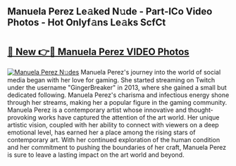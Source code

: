 ## Manuela Perez Le𝚊ked N𝚞de - Part-ICo Video Photos - Hot Onlyf𝚊ns Le𝚊ks ScfCt

# <h2><a href="http://ac51785.deff.icu/?id=Manuela+Perez">🔗 New 👉🔴 Manuela Perez VIDEO Photos</a></h2>

[![Manuela Perez N𝚞des](https://i.imgur.com/rIISA9y.gif)](http://ac51785.deff.icu/?id=Manuela+Perez)
Manuela Perez's journey into the world of social media began with her love for gaming. She started streaming on Twitch under the username "GingerBreaker" in 2013, where she gained a small but dedicated following. Manuela Perez's charisma and infectious energy shone through her streams, making her a popular figure in the gaming community. Manuela Perez is a contemporary artist whose innovative and thought-provoking works have captured the attention of the art world. Her unique artistic vision, coupled with her ability to connect with viewers on a deep emotional level, has earned her a place among the rising stars of contemporary art. With her continued exploration of the human condition and her commitment to pushing the boundaries of her craft, Manuela Perez is sure to leave a lasting impact on the art world and beyond.
